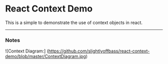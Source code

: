 # React Context Demo
This is a simple to demonstrate the use of context objects in react. 
___
### Notes

![Context Diagram:]
(https://github.com/slightlyoffbass/react-context-demo/blob/master/ContextDiagram.jpg)